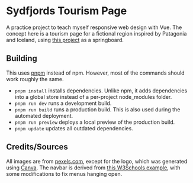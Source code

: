 # Sydfjords Tourism Page
A practice project to teach myself responsive web design with Vue. The concept here is a tourism page for a fictional region inspired by Patagonia and Iceland, using [this project](https://www.frontendpractice.com/projects/monogram) as a springboard.

## Building

This uses [pnpm](https://pnpm.io/) instead of npm. However, most of the commands should work roughly the same.

- `pnpm install` installs dependencies. Unlike npm, it adds dependencies into a global store instead of a per-project node_modules folder.
- `pnpm run dev` runs a development build.
- `pnpm run build` runs a production build. This is also used during the automated deployment.
- `pnpm run preview` deploys a local preview of the production build.
- `pnpm update` updates all outdated dependencies.

## Credits/Sources

All images are from [pexels.com](https://www.pexels.com/), except for the logo, which was generated using [Canva](https://canva.com).
The navbar is derived from [this W3Schools example](https://www.w3schools.com/howto/howto_js_responsive_navbar_dropdown.asp), with some modifications to fix menus hanging open.